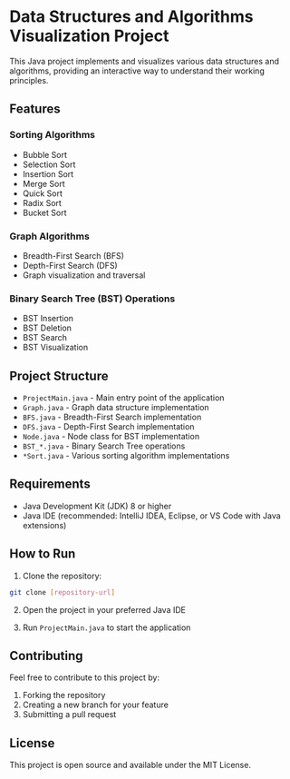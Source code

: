 # Data Structures and Algorithms Visualization Project

This Java project implements and visualizes various data structures and algorithms, providing an interactive way to understand their working principles.

## Features

### Sorting Algorithms
- Bubble Sort
- Selection Sort
- Insertion Sort
- Merge Sort
- Quick Sort
- Radix Sort
- Bucket Sort

### Graph Algorithms
- Breadth-First Search (BFS)
- Depth-First Search (DFS)
- Graph visualization and traversal

### Binary Search Tree (BST) Operations
- BST Insertion
- BST Deletion
- BST Search
- BST Visualization

## Project Structure

- `ProjectMain.java` - Main entry point of the application
- `Graph.java` - Graph data structure implementation
- `BFS.java` - Breadth-First Search implementation
- `DFS.java` - Depth-First Search implementation
- `Node.java` - Node class for BST implementation
- `BST_*.java` - Binary Search Tree operations
- `*Sort.java` - Various sorting algorithm implementations

## Requirements

- Java Development Kit (JDK) 8 or higher
- Java IDE (recommended: IntelliJ IDEA, Eclipse, or VS Code with Java extensions)

## How to Run

1. Clone the repository:
```bash
git clone [repository-url]
```

2. Open the project in your preferred Java IDE

3. Run `ProjectMain.java` to start the application

## Contributing

Feel free to contribute to this project by:
1. Forking the repository
2. Creating a new branch for your feature
3. Submitting a pull request

## License

This project is open source and available under the MIT License. 
